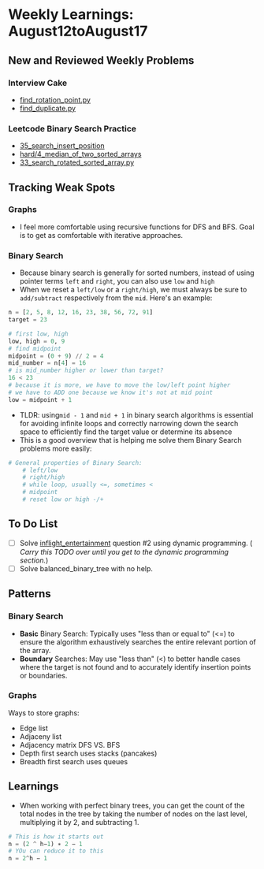 # Weekly Learnings: August12toAugust17

## New and Reviewed Weekly Problems

### Interview Cake
- [find_rotation_point.py](find_rotation_point.py)
- [find_duplicate.py](find_duplicate.py)

### Leetcode Binary Search Practice
- [35_search_insert_position](../../../leetcode_python/2024/easy/35_search_insert_position.py)
- [hard/4_median_of_two_sorted_arrays](../../../leetcode_python/2024/hard/4_median_of_two_sorted_arrays.py)
- [33_search_rotated_sorted_array.py](../../../leetcode_python/2024/medium/33_search_rotated_sorted_array.py)

## Tracking Weak Spots 

### Graphs
- I feel more comfortable using recursive functions for DFS and BFS. Goal is to get as comfortable with iterative approaches.

### Binary Search
- Because binary search is generally for sorted numbers, instead of using pointer terms `left` and `right`, you can also use `low` and `high`
- When we reset a `left/low` or a `right/high`, we must always be sure to `add/subtract` respectively from the `mid`. Here's an example:
```Python
n = [2, 5, 8, 12, 16, 23, 38, 56, 72, 91]
target = 23

# first low, high
low, high = 0, 9
# find midpoint
midpoint = (0 + 9) // 2 = 4
mid_number = n[4] = 16
# is mid_number higher or lower than target?
16 < 23
# because it is more, we have to move the low/left point higher
# we have to ADD one because we know it's not at mid point
low = midpoint + 1
```
- TLDR: using`mid - 1` and `mid + 1` in binary search algorithms is essential for avoiding infinite loops and correctly narrowing down the search space to efficiently find the target value or determine its absence
- This is a good overview that is helping me solve them Binary Search problems more easily:
```Python
# General properties of Binary Search:
    # left/low
    # right/high
    # while loop, usually <=, sometimes <
    # midpoint
    # reset low or high -/+
```

## To Do List
- [ ] Solve [inflight_entertainment](inflight_entertainment.py) question #2 using dynamic programming. ( _Carry this TODO over until you get to the dynamic programming section._)
- [ ] Solve balanced_binary_tree with no help.

## Patterns

### Binary Search
- **Basic** Binary Search: Typically uses "less than or equal to" (<=) to ensure the algorithm exhaustively searches the entire relevant portion of the array.
- **Boundary** Searches: May use "less than" (<) to better handle cases where the target is not found and to accurately identify insertion points or boundaries.

### Graphs

Ways to store graphs:
- Edge list
- Adjaceny list
- Adjacency matrix
DFS VS. BFS
- Depth first search uses stacks (pancakes)
- Breadth first search uses queues

## Learnings
- When working with perfect binary trees, you can get the count of the total nodes in the tree by taking the number of nodes on the last level, multiplying it by 2, and subtracting 1.
```Python
# This is how it starts out
n = (2 ^ h−1) ∗ 2 − 1
# YOu can reduce it to this
n = 2^h − 1
```

